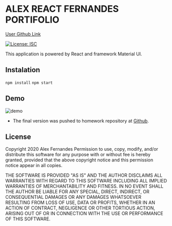 # ALEX REACT FERNANDES PORTIFOLIO

[User Github Link](https://github.com/aafernands)

[![License: ISC](https://img.shields.io/badge/License-ISC-blue.svg)](https://opensource.org/licenses/ISC)

This application is powered by React and framework Material UI.

## Instalation

`npm install`
`npm start`

## Demo

![demo](src/assets/demo/demo.gif)

- The final version was pushed to homework repository at
  [Github](https://aafernands.github.io/portifolio).

## License

Copyright 2020 Alex Fernandes
Permission to use, copy, modify, and/or distribute this software for any purpose with or without fee is hereby granted, provided that the above copyright notice and this permission notice appear in all copies.

THE SOFTWARE IS PROVIDED "AS IS" AND THE AUTHOR DISCLAIMS ALL WARRANTIES WITH REGARD TO THIS SOFTWARE INCLUDING ALL IMPLIED WARRANTIES OF MERCHANTABILITY AND FITNESS. IN NO EVENT SHALL THE AUTHOR BE LIABLE FOR ANY SPECIAL, DIRECT, INDIRECT, OR CONSEQUENTIAL DAMAGES OR ANY DAMAGES WHATSOEVER RESULTING FROM LOSS OF USE, DATA OR PROFITS, WHETHER IN AN ACTION OF CONTRACT, NEGLIGENCE OR OTHER TORTIOUS ACTION, ARISING OUT OF OR IN CONNECTION WITH THE USE OR PERFORMANCE OF THIS SOFTWARE.
